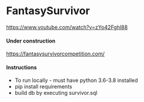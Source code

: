 # FantasySurvivor
https://www.youtube.com/watch?v=zYo42Fghl88

#### Under construction
https://fantasysurvivorcompetition.com/

#### Instructions
- To run locally - must have python 3.6-3.8 installed
- pip install requirements
- build db by executing survivor.sql


